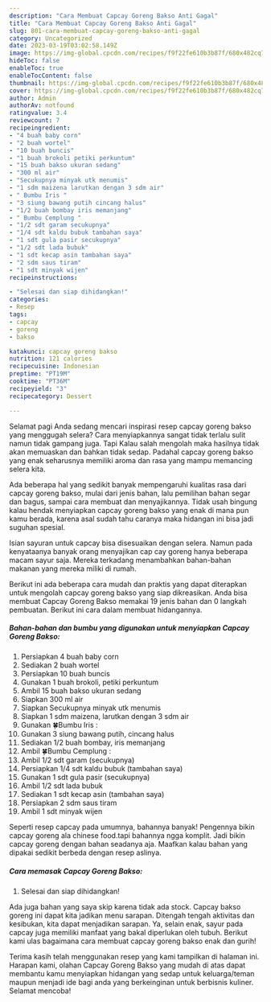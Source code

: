 ```yaml
---
description: "Cara Membuat Capcay Goreng Bakso Anti Gagal"
title: "Cara Membuat Capcay Goreng Bakso Anti Gagal"
slug: 801-cara-membuat-capcay-goreng-bakso-anti-gagal
category: Uncategorized
date: 2023-03-19T03:02:58.149Z
image: https://img-global.cpcdn.com/recipes/f9f22fe610b3b87f/680x482cq70/capcay-goreng-bakso-foto-resep-utama.jpg
hideToc: false
enableToc: true
enableTocContent: false
thumbnail: https://img-global.cpcdn.com/recipes/f9f22fe610b3b87f/680x482cq70/capcay-goreng-bakso-foto-resep-utama.jpg
cover: https://img-global.cpcdn.com/recipes/f9f22fe610b3b87f/680x482cq70/capcay-goreng-bakso-foto-resep-utama.jpg
author: Admin
authorAv: notfound
ratingvalue: 3.4
reviewcount: 7
recipeingredient:
- "4 buah baby corn"
- "2 buah wortel"
- "10 buah buncis"
- "1 buah brokoli petiki perkuntum"
- "15 buah bakso ukuran sedang"
- "300 ml air"
- "Secukupnya minyak utk menumis"
- "1 sdm maizena larutkan dengan 3 sdm air"
- " Bumbu Iris "
- "3 siung bawang putih cincang halus"
- "1/2 buah bombay iris memanjang"
- " Bumbu Cemplung "
- "1/2 sdt garam secukupnya"
- "1/4 sdt kaldu bubuk tambahan saya"
- "1 sdt gula pasir secukupnya"
- "1/2 sdt lada bubuk"
- "1 sdt kecap asin tambahan saya"
- "2 sdm saus tiram"
- "1 sdt minyak wijen"
recipeinstructions:

- "Selesai dan siap dihidangkan!"
categories:
- Resep
tags:
- capcay
- goreng
- bakso

katakunci: capcay goreng bakso 
nutrition: 121 calories
recipecuisine: Indonesian
preptime: "PT19M"
cooktime: "PT36M"
recipeyield: "3"
recipecategory: Dessert

---
```



Selamat pagi Anda sedang mencari inspirasi resep capcay goreng bakso yang menggugah selera? Cara menyiapkannya sangat tidak terlalu sulit namun tidak gampang juga. Tapi Kalau salah mengolah maka hasilnya tidak akan memuaskan dan bahkan tidak sedap. Padahal capcay goreng bakso yang enak seharusnya memiliki aroma dan rasa yang mampu memancing selera kita.


Ada beberapa hal yang sedikit banyak mempengaruhi kualitas rasa dari capcay goreng bakso, mulai dari jenis bahan, lalu pemilihan bahan segar dan bagus, sampai cara membuat dan menyajikannya. Tidak usah bingung kalau hendak menyiapkan capcay goreng bakso yang enak di mana pun kamu berada, karena asal sudah tahu caranya maka hidangan ini bisa jadi suguhan spesial.

Isian sayuran untuk capcay bisa disesuaikan dengan selera. Namun pada kenyataanya banyak orang menyajikan cap cay goreng hanya beberapa macam sayur saja. Mereka terkadang menambahkan bahan-bahan makanan yang mereka miliki di rumah.


Berikut ini ada beberapa cara mudah dan praktis yang dapat diterapkan untuk mengolah capcay goreng bakso yang siap dikreasikan. Anda bisa membuat Capcay Goreng Bakso memakai 19 jenis bahan dan 0 langkah pembuatan. Berikut ini cara dalam membuat hidangannya.

<!--inarticleads1-->

##### Bahan-bahan dan bumbu yang digunakan untuk menyiapkan Capcay Goreng Bakso:

1. Persiapkan 4 buah baby corn
1. Sediakan 2 buah wortel
1. Persiapkan 10 buah buncis
1. Gunakan 1 buah brokoli, petiki perkuntum
1. Ambil 15 buah bakso ukuran sedang
1. Siapkan 300 ml air
1. Siapkan Secukupnya minyak utk menumis
1. Siapkan 1 sdm maizena, larutkan dengan 3 sdm air
1. Gunakan  🍀Bumbu Iris :
1. Gunakan 3 siung bawang putih, cincang halus
1. Sediakan 1/2 buah bombay, iris memanjang
1. Ambil  🍀Bumbu Cemplung :
1. Ambil 1/2 sdt garam (secukupnya)
1. Persiapkan 1/4 sdt kaldu bubuk (tambahan saya)
1. Gunakan 1 sdt gula pasir (secukupnya)
1. Ambil 1/2 sdt lada bubuk
1. Sediakan 1 sdt kecap asin (tambahan saya)
1. Persiapkan 2 sdm saus tiram
1. Ambil 1 sdt minyak wijen


Seperti resep capcay pada umumnya, bahannya banyak! Pengennya bikin capcay goreng ala chinese food.tapi bahannya ngga komplit. Jadi bikin capcay goreng dengan bahan seadanya aja. Maafkan kalau bahan yang dipakai sedikit berbeda dengan resep aslinya. 

<!--inarticleads2-->

##### Cara memasak Capcay Goreng Bakso:


1. Selesai dan siap dihidangkan!

Ada juga bahan yang saya skip karena tidak ada stock. Capcay bakso goreng ini dapat kita jadikan menu sarapan. Ditengah tengah aktivitas dan kesibukan, kita dapat menjadikan sarapan. Ya, selain enak, sayur pada capcay juga memiliki manfaat yang bakal diperlukan oleh tubuh. Berikut kami ulas bagaimana cara membuat capcay goreng bakso enak dan gurih! 

Terima kasih telah menggunakan resep yang kami tampilkan di halaman ini. Harapan kami, olahan Capcay Goreng Bakso yang mudah di atas dapat membantu kamu menyiapkan hidangan yang sedap untuk keluarga/teman maupun menjadi ide bagi anda yang berkeinginan untuk berbisnis kuliner. Selamat mencoba!
